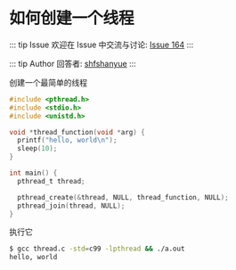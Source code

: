 # 如何创建一个线程



::: tip Issue 
 欢迎在 Issue 中交流与讨论: [Issue 164](https://github.com/shfshanyue/Daily-Question/issues/164) 
:::

::: tip Author 
回答者: [shfshanyue](https://github.com/shfshanyue) 
:::

创建一个最简单的线程

``` c
#include <pthread.h>
#include <stdio.h>
#include <unistd.h>

void *thread_function(void *arg) {
  printf("hello, world\n");
  sleep(10);
}

int main() {
  pthread_t thread;

  pthread_create(&thread, NULL, thread_function, NULL);
  pthread_join(thread, NULL);
}
```

执行它

``` bash
$ gcc thread.c -std=c99 -lpthread && ./a.out
hello, world
```